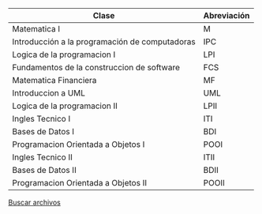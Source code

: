 | Clase                                          | Abreviación |
|------------------------------------------------|-------------|
| Matematica I                                   | M           |
| Introducción a la programación de computadoras | IPC         |
| Logica de la programacion I                    | LPI         |
| Fundamentos de la construccion de software     | FCS         |
| Matematica Financiera                          | MF          |
| Introduccion a UML                             | UML         |
| Logica de la programacion II                   | LPII        |
| Ingles Tecnico I                               | ITI         |
| Bases de Datos I                               | BDI         |
| Programacion Orientada a Objetos I             | POOI        |
| Ingles Tecnico II                              | ITII        |
| Bases de Datos II                              | BDII        |
| Programacion Orientada a Objetos II            | POOII       |

[Buscar archivos](/Universidad/search)
